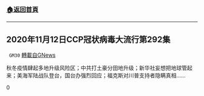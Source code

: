 ###  [:house:返回首頁](https://github.com/ourhimalayas/txt)
---

## 2020年11月12日CCP冠状病毒大流行第292集
` GM30` [轉載自GNews](https://gnews.org/zh-hans/552916/)

秋冬疫情肆起多地升级风险区；中共打土豪分田地升级；新华社妄想把地球管起来；美海军陆战队登台，国台办强烈回应；福克斯对川普支持者隐瞒真相……



0
